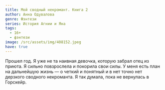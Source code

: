 ```yaml
---
title: Мой сводный некромант. Книга 2
author: Анна Одувалова
genre: Фэнтези
series: История Агнии и Яна
tags:
  - 16+
  - фэнтези
image: /src/assets/img/408152.jpeg
have: true
---
```

Прошел год. Я уже не та наивная девочка, которую забрал отец из приюта. Я сильно повзрослела и покорила свои силы. У меня есть план на дальнейшую жизнь — о четкий и понятный и в нет точно нет дерзкого сводного некроманта. Я так думала, пока не вернулась в Горскейр.
